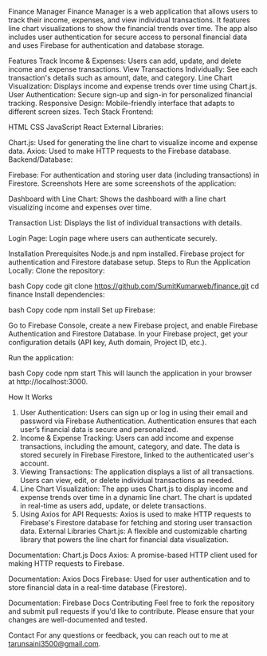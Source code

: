 Finance Manager
Finance Manager is a web application that allows users to track their income, expenses, and view individual transactions. It features line chart visualizations to show the financial trends over time. The app also includes user authentication for secure access to personal financial data and uses Firebase for authentication and database storage.

Features
Track Income & Expenses: Users can add, update, and delete income and expense transactions.
View Transactions Individually: See each transaction's details such as amount, date, and category.
Line Chart Visualization: Displays income and expense trends over time using Chart.js.
User Authentication: Secure sign-up and sign-in for personalized financial tracking.
Responsive Design: Mobile-friendly interface that adapts to different screen sizes.
Tech Stack
Frontend:

HTML
CSS
JavaScript
React
External Libraries:

Chart.js: Used for generating the line chart to visualize income and expense data.
Axios: Used to make HTTP requests to the Firebase database.
Backend/Database:

Firebase: For authentication and storing user data (including transactions) in Firestore.
Screenshots
Here are some screenshots of the application:

Dashboard with Line Chart:
Shows the dashboard with a line chart visualizing income and expenses over time.

Transaction List:
Displays the list of individual transactions with details.

Login Page:
Login page where users can authenticate securely.

Installation
Prerequisites
Node.js and npm installed.
Firebase project for authentication and Firestore database setup.
Steps to Run the Application Locally:
Clone the repository:

bash
Copy code
git clone https://github.com/SumitKumarweb/finance.git
cd finance
Install dependencies:

bash
Copy code
npm install
Set up Firebase:

Go to Firebase Console, create a new Firebase project, and enable Firebase Authentication and Firestore Database.
In your Firebase project, get your configuration details (API key, Auth domain, Project ID, etc.).

Run the application:

bash
Copy code
npm start
This will launch the application in your browser at http://localhost:3000.

How It Works
1. User Authentication:
Users can sign up or log in using their email and password via Firebase Authentication.
Authentication ensures that each user’s financial data is secure and personalized.
2. Income & Expense Tracking:
Users can add income and expense transactions, including the amount, category, and date.
The data is stored securely in Firebase Firestore, linked to the authenticated user's account.
3. Viewing Transactions:
The application displays a list of all transactions. Users can view, edit, or delete individual transactions as needed.
4. Line Chart Visualization:
The app uses Chart.js to display income and expense trends over time in a dynamic line chart.
The chart is updated in real-time as users add, update, or delete transactions.
5. Using Axios for API Requests:
Axios is used to make HTTP requests to Firebase's Firestore database for fetching and storing user transaction data.
External Libraries
Chart.js: A flexible and customizable charting library that powers the line chart for financial data visualization.

Documentation: Chart.js Docs
Axios: A promise-based HTTP client used for making HTTP requests to Firebase.

Documentation: Axios Docs
Firebase: Used for user authentication and to store financial data in a real-time database (Firestore).

Documentation: Firebase Docs
Contributing
Feel free to fork the repository and submit pull requests if you'd like to contribute. Please ensure that your changes are well-documented and tested.

Contact
For any questions or feedback, you can reach out to me at tarunsaini3500@gmail.com.
